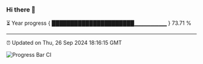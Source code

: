 ### Hi there 👋

⏳ Year progress { ██████████████████████▁▁▁▁▁▁▁▁ } 73.71 %

---

⏰ Updated on Thu, 26 Sep 2024 18:16:15 GMT

![Progress Bar CI](https://github.com/liununu/liununu/workflows/Progress%20Bar%20CI/badge.svg)
